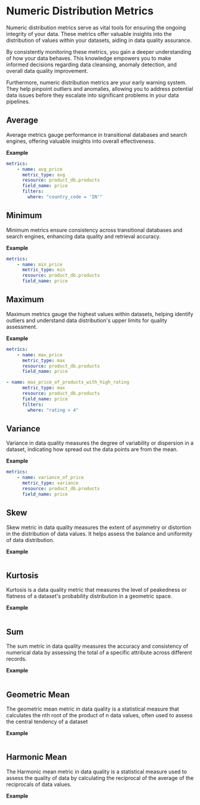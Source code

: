 # **Numeric Distribution Metrics**

Numeric distribution metrics serve as vital tools for ensuring the ongoing integrity of your data. These metrics offer valuable insights into the distribution of values within your datasets, aiding in data quality assurance.

By consistently monitoring these metrics, you gain a deeper understanding of how your data behaves. This knowledge empowers you to make informed decisions regarding data cleansing, anomaly detection, and overall data quality improvement.

Furthermore, numeric distribution metrics are your early warning system. They help pinpoint outliers and anomalies, allowing you to address potential data issues before they escalate into significant problems in your data pipelines.


## **Average**

Average metrics gauge performance in transitional databases and search engines, offering valuable insights into overall effectiveness.


**Example**

```yaml title="dcs_config.yaml"
metrics:
    - name: avg_price
      metric_type: avg
      resource: product_db.products
      field_name: price
      filters:
        where: "country_code = 'IN'"
```


## **Minimum**

Minimum metrics ensure consistency across transitional databases and search engines, enhancing data quality and retrieval accuracy.

**Example**

```yaml title="dcs_config.yaml"
metrics:
    - name: min_price
      metric_type: min
      resource: product_db.products
      field_name: price
```

## **Maximum**

Maximum metrics gauge the highest values within datasets, helping identify outliers and understand data distribution's upper limits for quality assessment.

**Example**

```yaml title="dcs_config.yaml"
metrics:
    - name: max_price
      metric_type: max
      resource: product_db.products
      field_name: price
```

```yaml title="dcs_config.yaml"
- name: max_price_of_products_with_high_rating
      metric_type: max
      resource: product_db.products
      field_name: price
      filters:
        where: "rating > 4"
```

## **Variance**

Variance in data quality measures the degree of variability or dispersion in a dataset, indicating how spread out the data points are from the mean.

**Example**

```yaml title="dcs_config.yaml"
metrics:
    - name: variance_of_price
      metric_type: variance
      resource: product_db.products
      field_name: price
```

## **Skew**

Skew metric in data quality measures the extent of asymmetry or distortion in the distribution of data values. It helps assess the balance and uniformity of data distribution.

**Example**

```yaml title="dcs_config.yaml"

```

## **Kurtosis**

Kurtosis is a data quality metric that measures the level of peakedness or flatness of a dataset's probability distribution in a geometric space.

**Example**

```yaml title="dcs_config.yaml"

```

## **Sum**

The sum metric in data quality measures the accuracy and consistency of numerical data by assessing the total of a specific attribute across different records.

**Example**

```yaml title="dcs_config.yaml"

```

## **Geometric Mean**

The geometric mean metric in data quality is a statistical measure that calculates the nth root of the product of n data values, often used to assess the central tendency of a dataset

**Example**

```yaml title="dcs_config.yaml"

```

## **Harmonic Mean**

The Harmonic mean metric in data quality is a statistical measure used to assess the quality of data by calculating the reciprocal of the average of the reciprocals of data values.

**Example**

```yaml title="dcs_config.yaml"

```